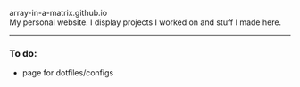 array-in-a-matrix.github.io <br>
My personal website. I display projects I worked on and stuff I made here.

---

### To do:

- page for dotfiles/configs
